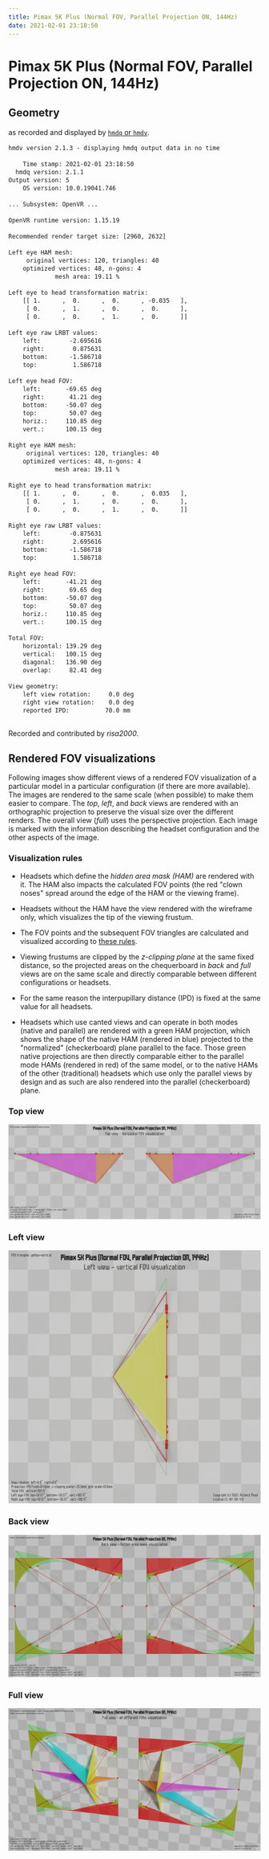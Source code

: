 ```yaml
---
title: Pimax 5K Plus (Normal FOV, Parallel Projection ON, 144Hz)
date: 2021-02-01 23:18:50
---
```

# Pimax 5K Plus (Normal FOV, Parallel Projection ON, 144Hz)

## Geometry

as recorded and displayed by [`hmdq` or `hmdv`](https://github.com/risa2000/hmdq).
```
hmdv version 2.1.3 - displaying hmdq output data in no time

    Time stamp: 2021-02-01 23:18:50
  hmdq version: 2.1.1
Output version: 5
    OS version: 10.0.19041.746

... Subsystem: OpenVR ...

OpenVR runtime version: 1.15.19

Recommended render target size: [2960, 2632]

Left eye HAM mesh:
     original vertices: 120, triangles: 40
    optimized vertices: 48, n-gons: 4
             mesh area: 19.11 %

Left eye to head transformation matrix:
    [[ 1.      ,  0.      ,  0.      , -0.035   ],
     [ 0.      ,  1.      ,  0.      ,  0.      ],
     [ 0.      ,  0.      ,  1.      ,  0.      ]]

Left eye raw LRBT values:
    left:        -2.695616
    right:        0.875631
    bottom:      -1.586718
    top:          1.586718

Left eye head FOV:
    left:       -69.65 deg
    right:       41.21 deg
    bottom:     -50.07 deg
    top:         50.07 deg
    horiz.:     110.85 deg
    vert.:      100.15 deg

Right eye HAM mesh:
     original vertices: 120, triangles: 40
    optimized vertices: 48, n-gons: 4
             mesh area: 19.11 %

Right eye to head transformation matrix:
    [[ 1.      ,  0.      ,  0.      ,  0.035   ],
     [ 0.      ,  1.      ,  0.      ,  0.      ],
     [ 0.      ,  0.      ,  1.      ,  0.      ]]

Right eye raw LRBT values:
    left:        -0.875631
    right:        2.695616
    bottom:      -1.586718
    top:          1.586718

Right eye head FOV:
    left:       -41.21 deg
    right:       69.65 deg
    bottom:     -50.07 deg
    top:         50.07 deg
    horiz.:     110.85 deg
    vert.:      100.15 deg

Total FOV:
    horizontal: 139.29 deg
    vertical:   100.15 deg
    diagonal:   136.90 deg
    overlap:     82.41 deg

View geometry:
    left view rotation:     0.0 deg
    right view rotation:    0.0 deg
    reported IPD:          70.0 mm


```
Recorded and contributed by _risa2000_.

## Rendered FOV visualizations

Following images show different views of a rendered FOV visualization of a
particular model in a particular configuration (if there are more available).
The images are rendered to the same scale (when possible) to make them easier
to compare. The _top_, _left_, and _back_ views are rendered with an
orthographic projection to preserve the visual size over the different renders.
The overall view (_full_) uses the perspective projection. Each image is marked
with the information describing the headset configuration and the other aspects
of the image.

### Visualization rules

* Headsets which define the _hidden area mask (HAM)_ are rendered with it. The
  HAM also impacts the calculated FOV points (the red "clown noses" spread
  around the edge of the HAM or the viewing frame).

* Headsets without the HAM have the view rendered with the wireframe only, which
  visualizes the tip of the viewing frustum.

* The FOV points and the subsequent FOV triangles are calculated and visualized
  according to [these
  rules](https://risa2000.github.io/vrdocs/docs/hmd_fov_calculation).

* Viewing frustums are clipped by the _z-clipping plane_ at the same fixed
  distance, so the projected areas on the chequerboard in _back_ and _full_
  views are on the same scale and directly comparable between different
  configurations or headsets.

* For the same reason the interpupillary distance (IPD) is fixed at the same
  value for all headsets.

* Headsets which use canted views and can operate in both modes (native and
  parallel) are rendered with a green HAM projection, which shows the shape of
  the native HAM (rendered in blue) projected to the "normalized"
  (checkerboard) plane parallel to the face. Those green native projections are
  then directly comparable either to the parallel mode HAMs (rendered in red)
  of the same model, or to the native HAMs of the other (traditional) headsets
  which use only the parallel views by design and as such are also rendered
  into the parallel (checkerboard) plane.

### Top view
[![Pimax 5K Plus (Normal FOV, Parallel Projection ON, 144Hz) - top view](../images/Pimax5KPlus_Normal_PP_R144_top.dmx.png)](../images/Pimax5KPlus_Normal_PP_R144_top.dmx.png)

### Left view
[![Pimax 5K Plus (Normal FOV, Parallel Projection ON, 144Hz) - left view](../images/Pimax5KPlus_Normal_PP_R144_left.dmx.png)](../images/Pimax5KPlus_Normal_PP_R144_left.dmx.png)

### Back view
[![Pimax 5K Plus (Normal FOV, Parallel Projection ON, 144Hz) - back view](../images/Pimax5KPlus_Normal_PP_R144_back.dmx.png)](../images/Pimax5KPlus_Normal_PP_R144_back.dmx.png)

### Full view
[![Pimax 5K Plus (Normal FOV, Parallel Projection ON, 144Hz) - full view](../images/Pimax5KPlus_Normal_PP_R144_over.dmx.png)](../images/Pimax5KPlus_Normal_PP_R144_over.dmx.png)

